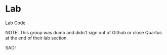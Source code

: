 # Lab
Lab Code


NOTE: 
This group was dumb and didn't sign out of Github or close Quartus at the end of their lab section.

SAD!
